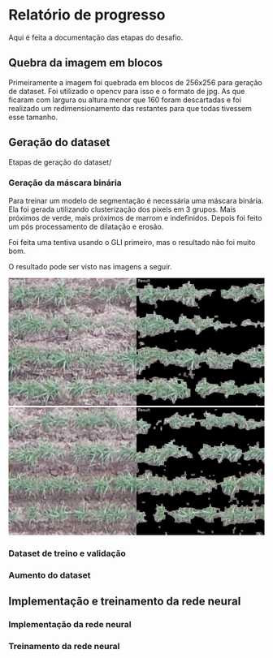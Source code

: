 # Relatório de progresso

Aqui é feita a documentação das etapas do desafio.

## Quebra da imagem em blocos

Primeiramente a imagem foi quebrada em blocos de 256x256 para geração de dataset. Foi utilizado o opencv para isso e o formato de jpg. As que ficaram com largura ou altura menor que 160 foram descartadas e foi realizado um redimensionamento das restantes para que todas tivessem esse tamanho.

## Geração do dataset
Etapas de geração do dataset/

### Geração da máscara binária

Para treinar um modelo de segmentação é necessária uma máscara binária. Ela foi gerada utilizando clusterização dos pixels em 3 grupos. Mais próximos de verde, mais próximos de marrom e indefinidos. Depois foi feito um pós processamento de dilatação e erosão.

Foi feita uma tentiva usando o GLI primeiro, mas o resultado não foi muito bom.

O resultado pode ser visto nas imagens a seguir.

![](pictures/comparison_1.png)
![](pictures/comparison_2.png)

### Dataset de treino e validação

### Aumento do dataset

## Implementação e treinamento da rede neural

### Implementação da rede neural

### Treinamento da rede neural
